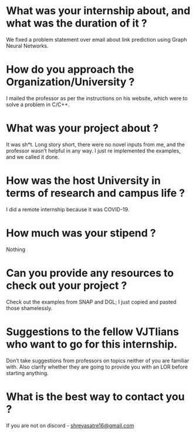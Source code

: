 # What was your internship about, and what was the duration of it ?

We fixed a problem statement over email about link prediction using Graph Neural Networks.

# How do you approach the Organization/University ?

I mailed the professor as per  the instructions on his website, which were to solve a problem in C/C++.

# What was your project about ?

It was sh*t. Long story short, there were no novel inputs from me, and the professor wasn’t helpful in any way. I just re implemented the examples, and we called it done.

# How was the host University in terms of research and campus life ?

I did a remote internship because it was COVID-19.

# How much was your stipend ?

Nothing

# Can you provide any resources to check out your project ?

Check out the examples from SNAP and DGL; I just copied and pasted those shamelessly.

# Suggestions to the fellow VJTIians who want to go for this internship.

Don’t take suggestions from professors on topics neither of you are familiar with. Also clarify whether they are going to provide you with an LOR before starting anything.

# What is the best way to contact you ?

If you are not on discord - shreyasatre16@gmail.com
